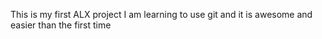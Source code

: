 This is my first ALX project
I am learning to use git and it is awesome and easier than the first time
